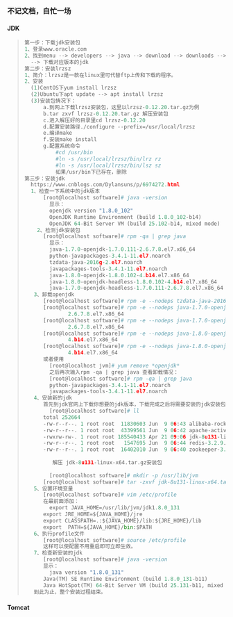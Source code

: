 ### 不记文档，白忙一场

#### JDK

> ```python
> 第一步：下载jdk安装包
> 1、登录www.oracle.com
> 2、找到menu --> developers --> java --> download --> downloads --> java archive(archive是档案室)
> 	--> 下载对应版本的jdk
> 第二步：安装lrzsz
> 1、简介：lrzsz是一款在linux里可代替ftp上传和下载的程序。
> 2、安装
> 	(1)CentOS下yum install lrzsz
> 	(2)Ubuntu下apt update --> apt install lrzsz
> 	(3)安装包情况下：
> 		a.到网上下载lrzsz安装包，这里以lrzsz-0.12.20.tar.gz为例
> 		b.tar zxvf lrzsz-0.12.20.tar.gz 解压安装包
> 		c.进入解压好的目录里cd lrzsz-0.12.20 
> 		d.配置安装路径./configure --prefix=/usr/local/lrzsz
> 		e.编译make
> 		f.安装make install
> 		g.配置系统命令
> 			#cd /usr/bin 
> 			#ln -s /usr/local/lrzsz/bin/lrz rz 
> 			#ln -s /usr/local/lrzsz/bin/lsz sz
> 			如果/usr/bin下已存在，删除
> 第三步：安装jdk
> 	https://www.cnblogs.com/Dylansuns/p/6974272.html
> 	1、检查一下系统中的jdk版本
>     	[root@localhost software]# java -version
>         显示：
>         openjdk version "1.8.0_102"
>         OpenJDK Runtime Environment (build 1.8.0_102-b14)
>         OpenJDK 64-Bit Server VM (build 25.102-b14, mixed mode)
>     2、检测jdk安装包
>     	[root@localhost software]# rpm -qa | grep java
>         显示：
>         java-1.7.0-openjdk-1.7.0.111-2.6.7.8.el7.x86_64
>         python-javapackages-3.4.1-11.el7.noarch
>         tzdata-java-2016g-2.el7.noarch
>         javapackages-tools-3.4.1-11.el7.noarch
>         java-1.8.0-openjdk-1.8.0.102-4.b14.el7.x86_64
>         java-1.8.0-openjdk-headless-1.8.0.102-4.b14.el7.x86_64
>         java-1.7.0-openjdk-headless-1.7.0.111-2.6.7.8.el7.x86_64
>    3、卸载openjdk
> 		[root@localhost software]# rpm -e --nodeps tzdata-java-2016g-2.el7.noarch
> 		[root@localhost software]# rpm -e --nodeps java-1.7.0-openjdk-1.7.0.111-	
>         		2.6.7.8.el7.x86_64
> 		[root@localhost software]# rpm -e --nodeps java-1.7.0-openjdk-headless-1.7.0.111-
>         		2.6.7.8.el7.x86_64
> 		[root@localhost software]# rpm -e --nodeps java-1.8.0-openjdk-1.8.0.102-
>         		4.b14.el7.x86_64
> 		[root@localhost software]# rpm -e --nodeps java-1.8.0-openjdk-headless-1.8.0.102-
>         		4.b14.el7.x86_64
>     	或者使用
>         [root@localhost jvm]# yum remove *openjdk*
>         之后再次输入rpm -qa | grep java 查看卸载情况：
>         [root@localhost software]# rpm -qa | grep java
>         python-javapackages-3.4.1-11.el7.noarch
>         javapackages-tools-3.4.1-11.el7.noarch
>    4、安装新的jdk
> 		首先到jdk官网上下载你想要的jdk版本，下载完成之后将需要安装的jdk安装包放到Linux系统指定的文		件夹下，并且命令进入该文件夹下：
>         [root@localhost software]# ll
> 		total 252664
> 		-rw-r--r--. 1 root root  11830603 Jun  9 06:43 alibaba-rocketmq-3.2.6.tar.gz
> 		-rw-r--r--. 1 root root  43399561 Jun  9 06:42 apache-activemq-5.11.1-bin.tar.gz
> 		-rwxrw-rw-. 1 root root 185540433 Apr 21 09:06 jdk-8u131-linux-x64.tar.gz
> 		-rw-r--r--. 1 root root   1547695 Jun  9 06:44 redis-3.2.9.tar.gz
> 		-rw-r--r--. 1 root root  16402010 Jun  9 06:40 zookeeper-3.4.5.tar.gz
>             
>          解压 jdk-8u131-linux-x64.tar.gz安装包
>         
>         [root@localhost software]# mkdir -p /usr/lib/jvm
> 		[root@localhost software]# tar -zxvf jdk-8u131-linux-x64.tar.gz -C /usr/lib/jvm
>    5、设置环境变量
> 		[root@localhost software]# vim /etc/profile
>     	在最前面添加：
>         export JAVA_HOME=/usr/lib/jvm/jdk1.8.0_131  
> 		export JRE_HOME=${JAVA_HOME}/jre  
> 		export CLASSPATH=.:${JAVA_HOME}/lib:${JRE_HOME}/lib  
> 		export  PATH=${JAVA_HOME}/bin:$PATH
>    6、执行profile文件
> 		[root@localhost software]# source /etc/profile
>     	这样可以使配置不用重启即可立即生效。
>    7、检查新安装的jdk
> 		[root@localhost software]# java -version
>     	显示：
>         java version "1.8.0_131"
> 		Java(TM) SE Runtime Environment (build 1.8.0_131-b11)
> 		Java HotSpot(TM) 64-Bit Server VM (build 25.131-b11, mixed mode)
>    到此为止，整个安装过程结束。
> ```
>

#### Tomcat

